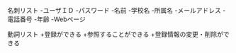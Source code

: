 名刺リスト
-ユーザＩＤ
-パスワード
-名前
-学校名
-所属名
-メールアドレス
-電話番号
-年齢
-Webページ

動詞リスト
+登録ができる
+参照することができる
+登録情報の変更・削除ができる
